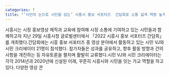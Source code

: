 ```yaml
---
categories: f
title: "‘시민의 눈으로 시민을 담는’ 시흥시 홍보 서포터즈  간담회로 소통 넓게 역량 높게"
---
```

시흥시는 시정 홍보영상 제작과 교육에 참여해 시정 소통에 기여하고 있는 시민들과 함께하고자 지난 29일 시흥시청 글로벌센터에서 「2022 시흥시 홍보 서포터즈 간담회」를 개최했다.간담회에는 시흥 홍보 서포터즈 중 영상 분야에서 활동하고 있는 시민 VJ와 시민 크리에이터 21명이 참석했다. 참가자들은 성과를 공유하고, 향후 활동 방향과 건의사항을 개진하는 등 자유토론을 펼치며 활발히 교류했다.시민 VJ와 시민 크리에이터는 각각 2014년과 2020년에 신설된 이래, 꾸준히 시흥시와 시민을 잇는 가교 역할을 하고 있다. 다양한 영상 콘